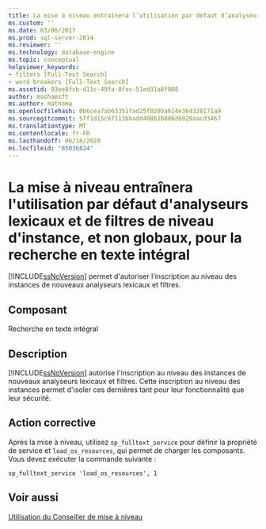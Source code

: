 ```yaml
---
title: La mise à niveau entraînera l’utilisation par défaut d’analyseurs lexicaux et de filtres de niveau d’instance, et non globaux, de la recherche en texte intégral | Microsoft Docs
ms.custom: ''
ms.date: 03/06/2017
ms.prod: sql-server-2014
ms.reviewer: ''
ms.technology: database-engine
ms.topic: conceptual
helpviewer_keywords:
- filters [Full-Text Search]
- word breakers [Full-Text Search]
ms.assetid: 93ee8fcb-d11c-49fa-8fac-51ed31a8f008
author: mashamsft
ms.author: mathoma
ms.openlocfilehash: 0b6cea7ab63351fad25f0205a614e364328171a9
ms.sourcegitcommit: 57f1d15c67113bbadd40861b886d6929aacd3467
ms.translationtype: MT
ms.contentlocale: fr-FR
ms.lasthandoff: 06/18/2020
ms.locfileid: "85036824"
---
```

# <a name="upgrading-will-cause-full-text-search-to-use-instance-level-not-global-word-breakers-and-filters-by-default"></a>La mise à niveau entraînera l'utilisation par défaut d'analyseurs lexicaux et de filtres de niveau d'instance, et non globaux, pour la recherche en texte intégral
  [!INCLUDE[ssNoVersion](../../includes/ssnoversion-md.md)] permet d'autoriser l'inscription au niveau des instances de nouveaux analyseurs lexicaux et filtres.  
  
## <a name="component"></a>Composant  
 Recherche en texte intégral  
  
## <a name="description"></a>Description  
 [!INCLUDE[ssNoVersion](../../includes/ssnoversion-md.md)] autorise l'inscription au niveau des instances de nouveaux analyseurs lexicaux et filtres. Cette inscription au niveau des instances permet d'isoler ces dernières tant pour leur fonctionnalité que leur sécurité.  
  
## <a name="corrective-action"></a>Action corrective  
 Après la mise à niveau, utilisez `sp_fulltext_service` pour définir la propriété de service et `load_os_resources`, qui permet de charger les composants. Vous devez exécuter la commande suivante :  
  
 `sp_fulltext_service 'load_os_resources', 1`  
  
## <a name="see-also"></a>Voir aussi  
 [Utilisation du Conseiller de mise à niveau](../../../2014/sql-server/install/working-with-upgrade-advisor.md)  
  
  
